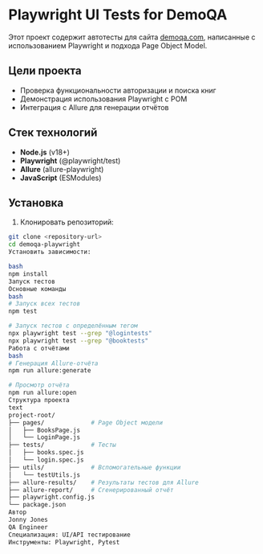 # Playwright UI Tests for DemoQA

Этот проект содержит автотесты для сайта [demoqa.com](https://demoqa.com), написанные с использованием Playwright и подхода Page Object Model.

## Цели проекта
- Проверка функциональности авторизации и поиска книг
- Демонстрация использования Playwright с POM
- Интеграция с Allure для генерации отчётов

## Стек технологий
- **Node.js** (v18+)
- **Playwright** (@playwright/test)
- **Allure** (allure-playwright)
- **JavaScript** (ESModules)

## Установка
1. Клонировать репозиторий:
```bash
git clone <repository-url>
cd demoqa-playwright
Установить зависимости:

bash
npm install
Запуск тестов
Основные команды
bash
# Запуск всех тестов
npm test

# Запуск тестов с определённым тегом
npx playwright test --grep "@logintests"
npx playwright test --grep "@booktests"
Работа с отчётами
bash
# Генерация Allure-отчёта
npm run allure:generate

# Просмотр отчёта
npm run allure:open
Структура проекта
text
project-root/
├── pages/             # Page Object модели
│   ├── BooksPage.js
│   └── LoginPage.js
├── tests/             # Тесты
│   ├── books.spec.js
│   └── login.spec.js
├── utils/             # Вспомогательные функции
│   └── testUtils.js
├── allure-results/    # Результаты тестов для Allure
├── allure-report/     # Сгенерированный отчёт
├── playwright.config.js
└── package.json
Автор
Jonny Jones
QA Engineer
Специализация: UI/API тестирование
Инструменты: Playwright, Pytest